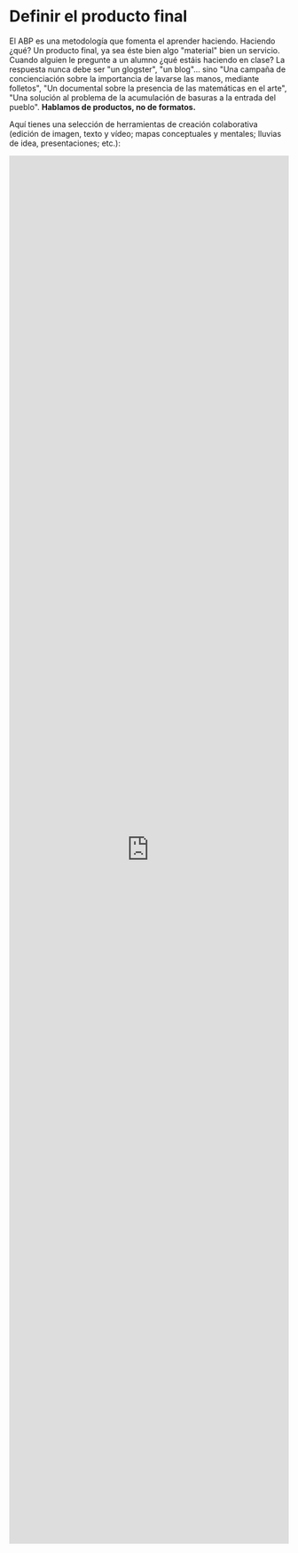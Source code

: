 
# Definir el producto final

El ABP es una metodología que fomenta el aprender haciendo. Haciendo ¿qué? Un producto final, ya sea éste bien algo "material" bien un servicio. Cuando alguien le pregunte a un alumno ¿qué estáis haciendo en clase? La respuesta nunca debe ser "un glogster", "un blog"... sino "Una campaña de concienciación sobre la importancia de lavarse las manos, mediante folletos", "Un documental sobre la presencia de las matemáticas en el arte", "Una solución al problema de la acumulación de basuras a la entrada del pueblo". **Hablamos de productos, no de formatos.**

Aquí tienes una selección de herramientas de creación colaborativa (edición de imagen, texto y vídeo; mapas conceptuales y mentales; lluvias de idea, presentaciones; etc.):

<iframe src='https://list.ly/list/aVv/framed?embed_type=iframe&layout=gallery&per_page=25' seamless width=100% height=2500 style='border:none' scrolling=''/>
